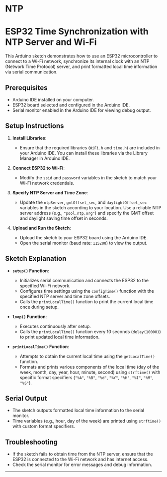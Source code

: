 # NTP

# ESP32 Time Synchronization with NTP Server and Wi-Fi

This Arduino sketch demonstrates how to use an ESP32 microcontroller to connect to a Wi-Fi network, synchronize its internal clock with an NTP (Network Time Protocol) server, and print formatted local time information via serial communication.

## Prerequisites

- Arduino IDE installed on your computer.
- ESP32 board selected and configured in the Arduino IDE.
- Serial monitor enabled in the Arduino IDE for viewing debug output.

## Setup Instructions

1. **Install Libraries**:
   - Ensure that the required libraries (`WiFi.h` and `time.h`) are included in your Arduino IDE. You can install these libraries via the Library Manager in Arduino IDE.

2. **Connect ESP32 to Wi-Fi**:
   - Modify the `ssid` and `password` variables in the sketch to match your Wi-Fi network credentials.

3. **Specify NTP Server and Time Zone**:
   - Update the `ntpServer`, `gmtOffset_sec`, and `daylightOffset_sec` variables in the sketch according to your location. Use a reliable NTP server address (e.g., `"pool.ntp.org"`) and specify the GMT offset and daylight saving time offset in seconds.

4. **Upload and Run the Sketch**:
   - Upload the sketch to your ESP32 board using the Arduino IDE.
   - Open the serial monitor (baud rate: `115200`) to view the output.

## Sketch Explanation

- **`setup()` Function**:
  - Initializes serial communication and connects the ESP32 to the specified Wi-Fi network.
  - Configures time settings using the `configTime()` function with the specified NTP server and time zone offsets.
  - Calls the `printLocalTime()` function to print the current local time once during setup.

- **`loop()` Function**:
  - Executes continuously after setup.
  - Calls the `printLocalTime()` function every 10 seconds (`delay(10000)`) to print updated local time information.

- **`printLocalTime()` Function**:
  - Attempts to obtain the current local time using the `getLocalTime()` function.
  - Formats and prints various components of the local time (day of the week, month, day, year, hour, minute, second) using `strftime()` with specific format specifiers (`"%A"`, `"%B"`, `"%d"`, `"%Y"`, `"%H"`, `"%I"`, `"%M"`, `"%S"`).

## Serial Output

- The sketch outputs formatted local time information to the serial monitor.
- Time variables (e.g., hour, day of the week) are printed using `strftime()` with custom format specifiers.

## Troubleshooting

- If the sketch fails to obtain time from the NTP server, ensure that the ESP32 is connected to the Wi-Fi network and has internet access.
- Check the serial monitor for error messages and debug information.

---
